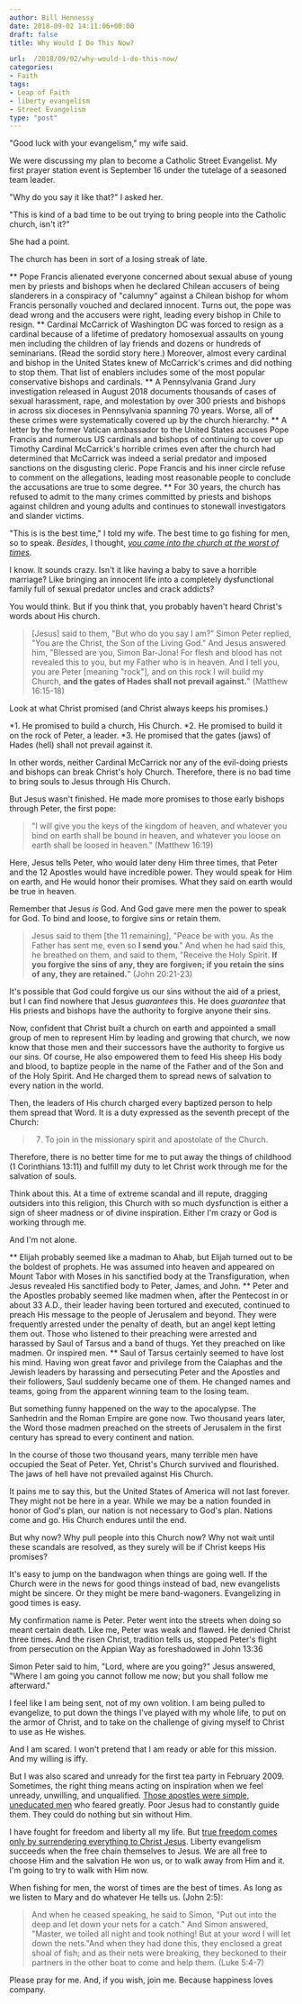 ```yaml
---
author: Bill Hennessy
date: 2018-09-02 14:11:06+00:00
draft: false
title: Why Would I Do This Now?

url:  /2018/09/02/why-would-i-do-this-now/
categories:
- Faith
tags:
- Leap of Faith
- liberty evangelism
- Street Evangelism
type: "post"
---
```


"Good luck with your evangelism," my wife said.

We were discussing my plan to become a Catholic Street Evangelist. My first prayer station event is September 16 under the tutelage of a seasoned team leader.

"Why do you say it like that?" I asked her.

"This is kind of a bad time to be out trying to bring people into the Catholic church, isn't it?"

She had a point.

The church has been in sort of a losing streak of late.




** Pope Francis alienated everyone concerned about sexual abuse of young men by priests and bishops when he declared Chilean accusers of being slanderers in a conspiracy of "calumny" against a Chilean bishop for whom Francis personally vouched and declared innocent. Turns out, the pope was dead wrong and the accusers were right, leading every bishop in Chile to resign.
** Cardinal McCarrick of Washington DC was forced to resign as a cardinal because of a lifetime of predatory homosexual assaults on young men including the children of lay friends and dozens or hundreds of seminarians. (Read the sordid story here.) Moreover, almost every cardinal and bishop in the United States knew of McCarrick's crimes and did nothing to stop them. That list of enablers includes some of the most popular conservative bishops and cardinals.
** A Pennsylvania Grand Jury investigation released in August 2018 documents thousands of cases of sexual harassment, rape, and molestation by over 300 priests and bishops in across six dioceses in Pennsylvania spanning 70 years. Worse, all of these crimes were systematically covered up by the church hierarchy.
** A letter by the former Vatican ambassador to the United States accuses Pope Francis and numerous US cardinals and bishops of continuing to cover up Timothy Cardinal McCarrick's horrible crimes even after the church had determined that McCarrick was indeed a serial predator and imposed sanctions on the disgusting cleric. Pope Francis and his inner circle refuse to comment on the allegations, leading most reasonable people to conclude the accusations are true to some degree.
** For 30 years, the church has refused to admit to the many crimes committed by priests and bishops against children and young adults and continues to stonewall investigators and slander victims.


"This is is the best time," I told my wife. The best time to go fishing for men, so to speak. _Besides_, I thought, _[you came into the church at the worst of times](https://www.hennessysview.com/2018/06/02/i-know-a-saint/)._

I know. It sounds crazy. Isn't it like having a baby to save a horrible marriage? Like bringing an innocent life into a completely dysfunctional family full of sexual predator uncles and crack addicts?

You would think. But if you think that, you probably haven't heard Christ's words about His church.



> [Jesus] said to them, "But who do you say I am?" Simon Peter replied, "You are the Christ, the Son of the Living God." And Jesus answered him, "Blessed are you, Simon Bar-Jona! For flesh and blood has not revealed this to you, but my Father who is in heaven. And I tell you, you are Peter [meaning "rock"], and on this rock I will build my Church, **and the gates of Hades shall not prevail against.**" (Matthew 16:15-18)



Look at what Christ promised (and Christ always keeps his promises.)




*1. He promised to build a church, His Church.
*2. He promised to build it on the rock of Peter, a leader.
*3. He promised that the gates (jaws) of Hades (hell) shall not prevail against it.


In other words, neither Cardinal McCarrick nor any of the evil-doing priests and bishops can break Christ's holy Church. Therefore, there is no bad time to bring souls to Jesus through His Church.

But Jesus wasn't finished. He made more promises to those early bishops through Peter, the first pope:



> "I will give you the keys of the kingdom of heaven, and whatever you bind on earth shall be bound in heaven, and whatever you loose on earth shall be loosed in heaven." (Matthew 16:19)



Here, Jesus tells Peter, who would later deny Him three times, that Peter and the 12 Apostles would have incredible power. They would speak for Him on earth, and He would honor their promises. What they said on earth would be true in heaven.

Remember that Jesus _is_ God. And God gave mere men the power to speak for God. To bind and loose, to forgive sins or retain them.



> Jesus said to them [the 11 remaining], "Peace be with you. As the Father has sent me, even so **I send you**." And when he had said this, he breathed on them, and said to them, "Receive the Holy Spirit. **If you forgive the sins of any, they are forgiven; if you retain the sins of any, they are retained.**" (John 20:21-23)



It's possible that God could forgive us our sins without the aid of a priest, but I can find nowhere that Jesus _guarantees_ this. He does _guarantee_ that His priests and bishops have the authority to forgive anyone their sins.

Now, confident that Christ built a church on earth and appointed a small group of men to represent Him by leading and growing that church, we now know that those men and their successors have the authority to forgive us our sins. Of course, He also empowered them to feed His sheep His body and blood, to baptize people in the name of the Father and of the Son and of the Holy Spirit. And He charged them to spread news of salvation to every nation in the world.

Then, the leaders of His church charged every baptized person to help them spread that Word. It is a duty expressed as the seventh precept of the Church:



> 7. To join in the missionary spirit and apostolate of the Church.



Therefore, there is no better time for me to put away the things of childhood (1 Corinthians 13:11) and fulfill my duty to let Christ work through me for the salvation of souls.

Think about this. At a time of extreme scandal and ill repute, dragging outsiders into this religion, this Church with so much dysfunction is either a sign of sheer madness or of divine inspiration. Either I'm crazy or God is working through me.

And I'm not alone.




** Elijah probably seemed like a madman to Ahab, but Elijah turned out to be the boldest of prophets. He was assumed into heaven and appeared on Mount Tabor with Moses in his sanctified body at the Transfiguration, when Jesus revealed His sanctified body to Peter, James, and John.
** Peter and the Apostles probably seemed like madmen when, after the Pentecost in or about 33 A.D., their leader having been tortured and executed, continued to preach His message to the people of Jerusalem and beyond. They were frequently arrested under the penalty of death, but an angel kept letting them out. Those who listened to their preaching were arrested and harassed by Saul of Tarsus and a band of thugs. Yet they preached on like madmen. Or inspired men.
** Saul of Tarsus certainly seemed to have lost his mind. Having won great favor and privilege from the Caiaphas and the Jewish leaders by harassing and persecuting Peter and the Apostles and their followers, Saul suddenly became one of them. He changed names and teams, going from the apparent winning team to the losing team.


But something funny happened on the way to the apocalypse. The Sanhedrin and the Roman Empire are gone now. Two thousand years later, the Word those madmen preached on the streets of Jerusalem in the first century has spread to every continent and nation.

In the course of those two thousand years, many terrible men have occupied the Seat of Peter. Yet, Christ's Church survived and flourished. The jaws of hell have not prevailed against His Church.

It pains me to say this, but the United States of America will not last forever. They might not be here in a year. While we may be a nation founded in honor of God's plan, our nation is not necessary to God's plan. Nations come and go. His Church endures until the end.

But why now? Why pull people into this Church now? Why not wait until these scandals are resolved, as they surely will be if Christ keeps His promises?

It's easy to jump on the bandwagon when things are going well. If the Church were in the news for good things instead of bad, new evangelists might be sincere. Or they might be mere band-wagoners. Evangelizing in good times is easy.

My confirmation name is Peter. Peter went into the streets when doing so meant certain death. Like me, Peter was weak and flawed. He denied Christ three times. And the risen Christ, tradition tells us, stopped Peter's flight from persecution on the Appian Way as foreshadowed in John 13:36



> 
  Simon Peter said to him, "Lord, where are you going?" Jesus answered, "Where I am going you cannot follow me now; but you shall follow me afterward."




I feel like I am being sent, not of my own volition. I am being pulled to evangelize, to put down the things I've played with my whole life, to put on the armor of Christ, and to take on the challenge of giving myself to Christ to use as He wishes.

And I am scared. I won't pretend that I am ready or able for this mission. And my willing is iffy.

But I was also scared and unready for the first tea party in February 2009. Sometimes, the right thing means acting on inspiration when we feel unready, unwilling, and unqualified. [Those apostles were simple, uneducated men](https://www.hennessysview.com/2018/08/29/take-the-leap-of-faith/) who feared greatly. Poor Jesus had to constantly guide them. They could do nothing but sin without Him.

I have fought for freedom and liberty all my life. But [true freedom comes only by surrendering everything to Christ Jesus](https://www.hennessysview.com/2018/08/08/crawling-back-to-happiness-and-freedom/). Liberty evangelism succeeds when the free chain themselves to Jesus. We are all free to choose Him and the salvation He won us, or to walk away from Him and it. I'm going to try to walk with Him now.

When fishing for men, the worst of times are the best of times. As long as we listen to Mary and do whatever He tells us. (John 2:5):



> And when he ceased speaking, he said to Simon, "Put out into the deep and let down your nets for a catch." And Simon answered, "Master, we toiled all night and took nothing! But at your word I will let down the nets."And when they had done this, they enclosed a great shoal of fish; and as their nets were breaking, they beckoned to their partners in the other boat to come and help them. (Luke 5:4-7)



Please pray for me. And, if you wish, join me. Because happiness loves company.
